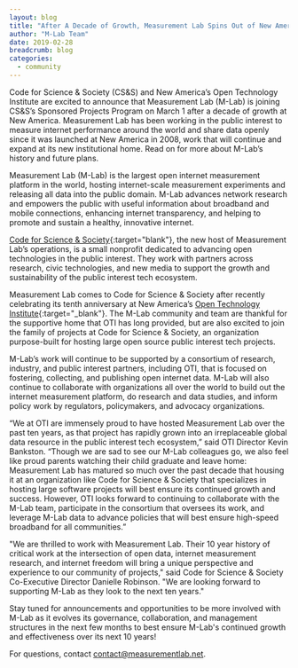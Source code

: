 ```yaml
---
layout: blog
title: "After A Decade of Growth, Measurement Lab Spins Out of New America to Join Code for Science & Society"
author: "M-Lab Team"
date: 2019-02-28
breadcrumb: blog
categories:
  - community
---
```


Code for Science & Society (CS&S) and New America’s Open Technology Institute are excited to announce that Measurement Lab  (M-Lab) is joining CS&S’s Sponsored Projects Program on March 1 after a decade of growth at New America. Measurement Lab has been working in the public interest to measure internet performance around the world and share data openly since it was launched at New America in 2008, work that will continue and expand at its new institutional home. Read on for more about M-Lab’s history and future plans.
<!--more-->

Measurement Lab (M-Lab) is the largest open internet measurement platform in the world, hosting internet-scale measurement experiments and releasing all data into the public domain. M-Lab advances network research and empowers the public with useful information about broadband and mobile connections, enhancing internet transparency, and helping to promote and sustain a healthy, innovative internet.

[Code for Science & Society](https://codeforscience.org/){:target="blank"}, the new host of Measurement Lab’s operations, is a small nonprofit dedicated to advancing open technologies in the public interest. They work with partners across research, civic technologies, and new media to support the growth and sustainability of the public interest tech ecosystem.

Measurement Lab comes to Code for Science & Society after recently celebrating its tenth anniversary at New America’s [Open Technology Institute](https://www.newamerica.org/oti/){:target="_blank"}. The M-Lab community and team are thankful for the supportive home that OTI has long provided, but are also excited to join the family of projects at Code for Science & Society, an organization purpose-built for hosting large open source public interest tech projects.

M-Lab’s work will continue to be supported by a consortium of research, industry, and public interest partners, including OTI, that is focused on fostering, collecting, and publishing open internet data. M-Lab will also continue to collaborate with organizations all over the world to build out the internet measurement platform, do research and data studies, and inform policy work by regulators, policymakers, and advocacy organizations.

“We at OTI are immensely proud to have hosted Measurement Lab over the past ten years, as that project has rapidly grown into an irreplaceable global data resource in the public interest tech ecosystem,” said OTI Director Kevin Bankston. “Though we are sad to see our M-Lab colleagues go, we also feel like proud parents watching their child graduate and leave home: Measurement Lab has matured so much over the past decade that housing it at an organization like Code for Science & Society that specializes in hosting large software projects will best ensure its continued growth and success. However, OTI looks forward to continuing to collaborate with the M-Lab team, participate in the consortium that oversees its work, and leverage M-Lab data to advance policies that will best ensure high-speed broadband for all communities.”

"We are thrilled to work with Measurement Lab. Their 10 year history of critical work at the intersection of open data, internet measurement research, and internet freedom will bring a unique perspective and experience to our community of projects," said Code for Science & Society Co-Executive Director Danielle Robinson. "We are looking forward to supporting M-Lab as they look to the next ten years."

Stay tuned for announcements and opportunities to be more involved with M-Lab as it evolves its governance, collaboration, and management structures in the next few months to best ensure M-Lab's continued growth and effectiveness over its next 10 years!

For questions, contact [contact@measurementlab.net](mailto:contact@measurementlab.net).
